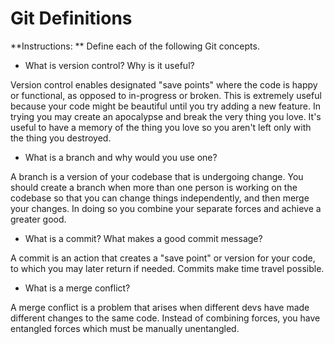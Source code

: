 # Git Definitions

**Instructions: ** Define each of the following Git concepts.

* What is version control?  Why is it useful?

Version control enables designated "save points" where the code is happy or functional, as opposed to in-progress or broken. This is extremely useful because your code might be beautiful until you try adding a new feature. In trying you may create an apocalypse and break the very thing you love. It's useful to have a memory of the thing you love so you aren't left only with the thing you destroyed.

* What is a branch and why would you use one?

A branch is a version of your codebase that is undergoing change. You should create a branch when more than one person is working on the codebase so that you can change things independently, and then merge your changes. In doing so you combine your separate forces and achieve a greater good.

* What is a commit? What makes a good commit message?

A commit is an action that creates a "save point" or version for your code, to which you may later return if needed. Commits make time travel possible.

* What is a merge conflict?

A merge conflict is a problem that arises when different devs have made different changes to the same code. Instead of combining forces, you have entangled forces which must be manually unentangled.